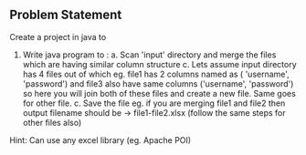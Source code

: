 Problem Statement
-----------------

Create a project in java to

1. Write java program to :
    a. Scan 'input' directory and merge the files which are having similar column structure 
    c. Lets assume input directory has 4 files out of which
        eg. file1 has 2 columns named as ( 'username', 'password') and file3 also have same columns ('username', 'password')
        so here you will join both of these files and create a new file. 
        Same goes for other file.
    c. Save the file
       eg. if you are merging file1 and file2 then output filename should be -> file1-file2.xlsx (follow the same steps for other files also)

Hint: Can use any excel library (eg. Apache POI)



